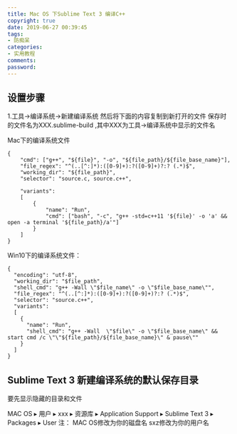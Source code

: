 ```yaml
---
title: Mac OS 下Sublime Text 3 编译C++
copyright: true
date: 2019-06-27 00:39:45
tags:
- 防痴呆
categories:
- 实用教程
comments:
password:
---
```


## 设置步骤
 1.工具->编译系统->新建编译系统
然后将下面的内容复制到新打开的文件
保存时的文件名为XXX.sublime-build ,其中XXX为工具->编译系统中显示的文件名

Mac下的编译系统文件
```
{
    "cmd": ["g++", "${file}", "-o", "${file_path}/${file_base_name}"],
    "file_regex": "^(..[^:]*):([0-9]+):?([0-9]+)?:? (.*)$",
    "working_dir": "${file_path}",
    "selector": "source.c, source.c++",

    "variants":
    [
        {
            "name": "Run",
            "cmd": ["bash", "-c", "g++ -std=c++11 '${file}' -o 'a' && open -a terminal '${file_path}/a'"]
        }
    ]
}
```

Win10下的编译系统文件：
```
{   
  "encoding": "utf-8",  
  "working_dir": "$file_path",  
  "shell_cmd": "g++ -Wall \"$file_name\" -o \"$file_base_name\"",   
  "file_regex": "^(..[^:]*):([0-9]+):?([0-9]+)?:? (.*)$",            
  "selector": "source.c++",     
  "variants":   
  [     
    {           
      "name": "Run",            
      "shell_cmd": "g++ -Wall  \"$file\" -o \"$file_base_name\" && start cmd /c \"\"${file_path}/${file_base_name}\" & pause\""     
    }   
  ]
}
```

## Sublime Text 3 新建编译系统的默认保存目录
要先显示隐藏的目录和文件

MAC OS⁩ ▸ ⁨用户⁩ ▸ ⁨xxx ▸ ⁨资源库⁩ ▸ ⁨Application Support⁩ ▸ ⁨Sublime Text 3⁩ ▸ ⁨Packages⁩ ▸ ⁨User⁩
注：
MAC OS修改为你的磁盘名
sxz修改为你的用户名
